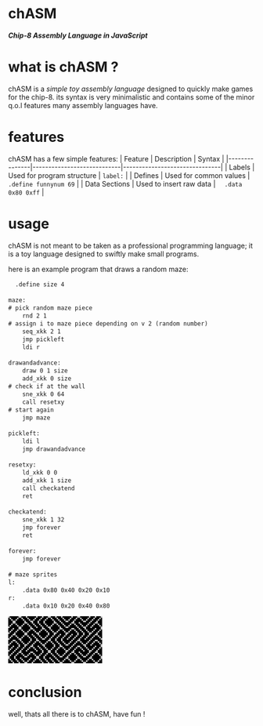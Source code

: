 # chASM
***Chip-8 Assembly Language in JavaScript***

# what is chASM ?
chASM is a *simple toy assembly language* designed to quickly make games for the chip-8.
its syntax is very minimalistic and contains some of the minor q.o.l features many assembly languages have.

# features
chASM has a few simple features:
| Feature       | Description                | Syntax                        |
|---------------|----------------------------|-------------------------------|
| Labels        | Used for program structure | `label:`                      |
| Defines       | Used for common values     | `  .define funnynum 69`       |
| Data Sections | Used to insert raw data    | `  .data 0x80 0xff`           |

# usage
chASM is not meant to be taken as a professional programming language;
it is a toy language designed to swiftly make small programs.

here is an example program that draws a random maze:
```
  .define size 4
  
maze:
# pick random maze piece
	rnd 2 1
# assign i to maze piece depending on v 2 (random number)
	seq_xkk 2 1
	jmp pickleft
	ldi r

drawandadvance:
	draw 0 1 size
	add_xkk 0 size
# check if at the wall
	sne_xkk 0 64
	call resetxy
# start again
	jmp maze	

pickleft:
	ldi l
	jmp drawandadvance

resetxy:
	ld_xkk 0 0
	add_xkk 1 size
	call checkatend
	ret

checkatend:
	sne_xkk 1 32
	jmp forever
	ret

forever:
	jmp forever
  
# maze sprites
l:
	.data 0x80 0x40 0x20 0x10
r:
	.data 0x10 0x20 0x40 0x80
```

![a maze !](https://github.com/nectarboy/chasm/blob/main/doc/maze.png?raw=true)

# conclusion
well, thats all there is to chASM, have fun !
